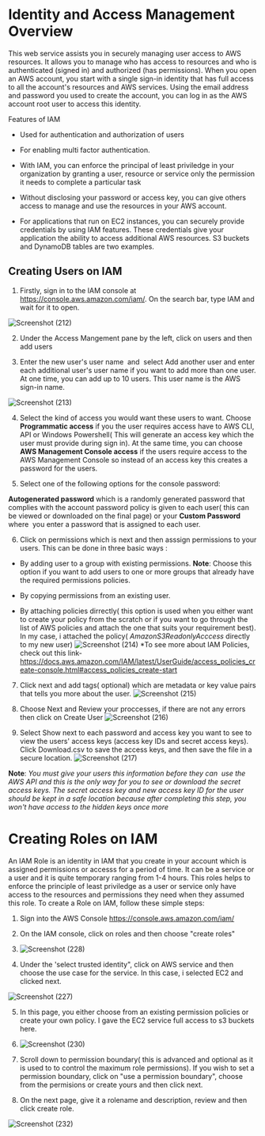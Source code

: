 # Identity and Access Management Overview

This web service assists you in securely managing user access to AWS resources. It allows you to manage who has access to resources and who is authenticated (signed in) and authorized (has permissions).
When you open an AWS account, you start with a single sign-in identity that has full access to all the account's resources and AWS services. Using the email address and password you used to create the account, you can log in as the AWS account root user to access this identity.

Features of IAM 
* Used for authentication and authorization of users

* For enabling multi factor authentication.

* With IAM, you can enforce the principal of least priviledge in your organization by granting a user, resource or service only the permission it needs to complete a particular task

* Without disclosing your password or access key, you can give others access to manage and use the resources in your AWS account.

* For applications that run on EC2 instances, you can securely provide credentials by using IAM features. These credentials give your application the ability to access additional AWS resources. S3 buckets and DynamoDB tables are two examples.

## Creating Users on IAM

1. Firstly, sign in to the IAM console at  https://console.aws.amazon.com/iam/. On the search bar, type IAM and wait for it to open.
 
![Screenshot (212)](https://user-images.githubusercontent.com/112861600/193019042-74987ee9-f035-4ad9-bbd2-7643b745038b.png)

2. Under the Access Mangement pane by the left, click on users and then add users

3. Enter the new user's user name  and  select Add another user and enter each additional user's user name if you want to add more than one user. At one time, you can add up to 10 users. This user name is the AWS sign-in name.

![Screenshot (213)](https://user-images.githubusercontent.com/112861600/193020521-25085fa8-fdbd-4bc3-9f68-2ac9add37aee.png)

4. Select the kind of access you would want these users to want. Choose  **Programmatic access** if you the user requires access  have to AWS CLI, API or Windows Powershell( This will generate an access key which the user must provide during sign in). At the same time, you can choose **AWS Management Console access** if the users require access to the AWS Management Console so instead of an access key this creates a password for the users.

5. Select one of the following options for the console password:

**Autogenerated password** which is a randomly generated password that complies with the account password policy is given to each user( this can be viewed or downloaded on the final page)  or your **Custom Password** where  you enter a password that is assigned to each user.

6. Click on permissions which is next and then asssign permissions to your users. This can be done in three basic ways :

* By adding user to a group with existing permissions. **Note**: Choose this option if you want to add users to one or more groups that already have the required permissions policies.

* By copying permissions from an existing user.

* By attaching policies dirrectly( this option is used when you either want to create your policy from the scratch or if you want to go through the list of AWS policies and attach the one that suits your requirement best). In my case, i attached the policy( *AmazonS3ReadonlyAcccess* directly to my new user)
![Screenshot (214)](https://user-images.githubusercontent.com/112861600/193025593-363bdff2-672e-462d-89aa-3b68344445b2.png)
*To see more about IAM Policies, check out this link- https://docs.aws.amazon.com/IAM/latest/UserGuide/access_policies_create-console.html#access_policies_create-start

7. Click next and add tags( optional) which are metadata or key value pairs that tells you more about the user.
![Screenshot (215)](https://user-images.githubusercontent.com/112861600/193030263-555f94f3-aec0-4587-8db5-dfdccb98056d.png)


8. Choose Next and Review your proccesses, if there are not any errors then click on Create User
![Screenshot (216)](https://user-images.githubusercontent.com/112861600/193027728-a445dd1a-553b-4e67-8a05-27fb335e3606.png)


9. Select Show next to each password and access key you want to see to view the users' access keys (access key IDs and secret access keys). Click Download.csv to save the access keys, and then save the file in a secure location.
![Screenshot (217)](https://user-images.githubusercontent.com/112861600/193028037-4d26fd6b-e071-4a98-9387-7d84a9d2ac03.png)

**Note**: *You must give your users this information before they can  use the AWS API and this is the only way for you to see or download the secret access keys. The secret access key and new access key ID for the user should be kept in a safe location because after completing this step, you won't have access to the hidden keys once more*


# Creating Roles on IAM

An IAM Role is an identity in IAM that you create in your account which is assigned permissions or accesss for a period of time. It can be a service or a user and it is quite temporary ranging from 1-4 hours. This roles helps to enforce the principle of least priviledge as a user or service only have access to the resources and permissions they need when they assumed this role. To create a Role on IAM, follow these simple steps:

1. Sign into the AWS Console https://console.aws.amazon.com/iam/

2. On the IAM console, click on roles and then choose "create roles"

3. ![Screenshot (228)](https://user-images.githubusercontent.com/112861600/194078993-240453e9-0867-43d6-93f0-5f97245d5949.png)

4. Under the 'select trusted identity", click on AWS service and then choose the use case for the service. In this case, i selected EC2 and clicked next.

![Screenshot (227)](https://user-images.githubusercontent.com/112861600/194079632-364d9852-e8fd-41d8-a848-d04fb243cb96.png)

5. In this page, you either choose from an existing permission policies or create your own policy. I gave the EC2 service full access to s3 buckets here.

6. ![Screenshot (230)](https://user-images.githubusercontent.com/112861600/194080791-6a807697-54d7-4b73-8037-3e9caa29374e.png)

7. Scroll down to permission boundary( this is advanced and optional as it is used to to control the maximum role permissions). If you wish to set a permission boundary, click on "use a permission boundary", choose from the permisions or create yours and then click next. 

8. On the next page, give it a rolename and description, review and then click create role.

![Screenshot (232)](https://user-images.githubusercontent.com/112861600/194082701-92ab10de-8202-4de8-8137-d811c52ebf81.png)




